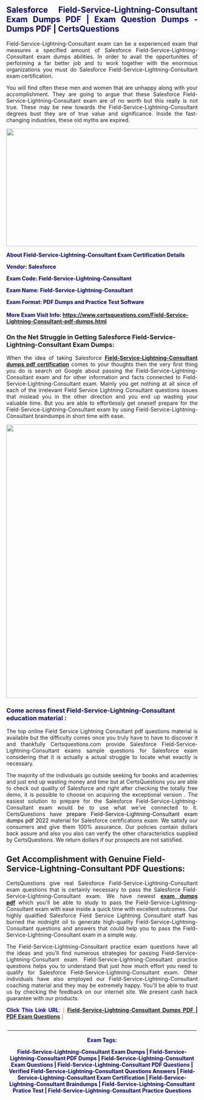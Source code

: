 <h2 style="text-align: justify;"><span style="color: #000080;">Salesforce Field-Service-Lightning-Consultant Exam Dumps PDF | Exam Question Dumps - Dumps PDF | CertsQuestions</span></h2>
<p style="text-align: justify;">Field-Service-Lightning-Consultant exam can be a experienced exam that measures a specified amount of Salesforce  Field-Service-Lightning-Consultant exam dumps abilities. In order to avail the opportunities of performing a far better job and to work together with the enormous organizations you must do Salesforce Field-Service-Lightning-Consultant exam certification.</p>
<p style="text-align: justify;">You will find often these men and women that are unhappy along with your accomplishment. They are going to argue that these Salesforce  Field-Service-Lightning-Consultant exam are of no worth but this really is not true. These may be new towards the Field-Service-Lightning-Consultant degrees bust they are of true value and significance. Inside the fast-changing industries, these old myths are expired.</p>
<p><img style="display: block; margin-left: auto; margin-right: auto;" src="https://i.imgur.com/eaP4ae9.png" width="840" height="310" /></p>
<p><span style="color: #000080;"><strong>About Field-Service-Lightning-Consultant Exam Certification Details</strong></span></p>
<p><span style="color: #000080;"><strong>Vendor: Salesforce<br /></strong></span></p>
<p><span style="color: #000080;"><strong>Exam Code: Field-Service-Lightning-Consultant</strong></span></p>
<p><span style="color: #000080;"><strong>Exam Name: Field-Service-Lightning-Consultant</strong></span></p>
<p><span style="color: #000080;"><strong>Exam Format: PDF Dumps and Practice Test Software<br /><br />More Exam Visit Info: <span style="color: #ff6600;"><a href="https://www.certsquestions.com/Field-Service-Lightning-Consultant-pdf-dumps.html">https://www.certsquestions.com/Field-Service-Lightning-Consultant-pdf-dumps.html</a></span></strong></span></p>
<h3>On the Net Struggle in Getting Salesforce Field-Service-Lightning-Consultant Exam Dumps:</h3>
<p style="text-align: justify;">When the idea of taking Salesforce <a href="https://www.certsquestions.com/Field-Service-Lightning-Consultant-pdf-dumps.html"><strong> Field-Service-Lightning-Consultant dumps pdf certification</strong></a> comes to your thoughts then the very first thing you do is search on Google about passing the Field-Service-Lightning-Consultant exam and for other information and facts connected to Field-Service-Lightning-Consultant exam. Mainly you get nothing at all since of each of the irrelevant Field Service Lightning Consultant questions issues that mislead you in the other direction and you end up wasting your valuable time. But you are able to effortlessly get oneself prepare for the Field-Service-Lightning-Consultant exam by using Field-Service-Lightning-Consultant braindumps in short time with ease.</p>
<p><a href="https://www.certsquestions.com/Field-Service-Lightning-Consultant-pdf-dumps.html"><img style="display: block; margin-left: auto; margin-right: auto;" src="https://i.imgur.com/pxhoKQ2.png" width="720" /></a></p>
<h3><span style="color: #000080;">Come across finest  Field-Service-Lightning-Consultant education material :</span></h3>
<p style="text-align: justify;">The top online Field Service Lightning Consultant pdf questions material is available but the difficulty comes once you truly have to have to discover it and thankfully Certsquestions.com provide Salesforce Field-Service-Lightning-Consultant exams sample questions for Salesforce  exam considering that it is actually a actual struggle to locate what exactly is necessary.</p>
<p style="text-align: justify;">The majority of the individuals go outside seeking for books and academies and just end up wasting money and time but at CertsQuestions you are able to check out quality of Salesforce  and right after checking the totally free demo, it is possible to choose on acquiring the exceptional version . The easiest solution to prepare for the Salesforce Field-Service-Lightning-Consultant exam would be to use what we've connected to it. CertsQuestions have <span style="color: #000000;">prepare Field-Service-Lightning-Consultant exam dumps pdf 2022</span> material for Salesforce certifications exam. We satisfy our consumers and give them 100% assurance. Our policies contain dollars back assure and also you also can verify the other characteristics supplied by CertsQuestions. We return dollars if our prospects are not satisfied.</p>
<h2>Get Accomplishment with Genuine Field-Service-Lightning-Consultant PDF Questions:</h2>
<p style="text-align: justify;">CertsQuestions give real Salesforce Field-Service-Lightning-Consultant exam questions that is certainly necessary to pass the Salesforce  Field-Service-Lightning-Consultant exam. We have newest<strong>&nbsp;<a href="https://www.certsquestions.com/">exam dumps pdf</a></strong>&nbsp;which you'll be able to study to pass the Field-Service-Lightning-Consultant exam with ease inside a quick time with excellent outcomes. Our highly qualified Salesforce Field Service Lightning Consultant staff has burned the midnight oil to generate high-quality Field-Service-Lightning-Consultant questions and answers that could help you to pass the Field-Service-Lightning-Consultant exam in a simple way.</p>
<p style="text-align: justify;">The Field-Service-Lightning-Consultant practice exam questions have all the ideas and you'll find numerous strategies for passing Field-Service-Lightning-Consultant exam. Field-Service-Lightning-Consultant practice questions helps you to understand that just how much effort you need to qualify for Salesforce  Field-Service-Lightning-Consultant exam. Other individuals have also employed our Field-Service-Lightning-Consultant coaching material and they may be extremely happy. You'll be able to trust us by checking the feedback on our internet site. We present cash back guarantee with our products.</p>
<p style="text-align: justify;"><span style="color: #0000ff;"><strong>Click This Link URL</strong>:</span> <span style="color: #ff6600;">[ <strong><a href="https://www.certsquestions.com/salesforce-field-service-lightning-consultant-certification.html">Field-Service-Lightning-Consultant Dumps PDF | PDF Exam Questions</a></strong> ]</span></p>
<p style="text-align: center;">______________________________________________________________________________</p>
<p style="text-align: center;"><span style="color: #000080;"><strong>Exam Tags:</strong></span></p>
<p style="text-align: center;"><span style="color: #000080;"><strong>Field-Service-Lightning-Consultant Exam Dumps | Field-Service-Lightning-Consultant PDF Dumps | Field-Service-Lightning-Consultant Exam Questions | Field-Service-Lightning-Consultant PDF Questions | Verified Field-Service-Lightning-Consultant Questions Answers | Field-Service-Lightning-Consultant Exam Certification | Field-Service-Lightning-Consultant Braindumps | Field-Service-Lightning-Consultant Pratice Test | Field-Service-Lightning-Consultant Practice Questions</strong></span></p>

